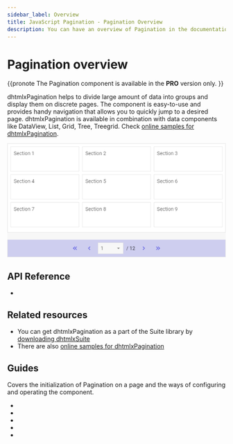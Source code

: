```yaml
---
sidebar_label: Overview
title: JavaScript Pagination - Pagination Overview 
description: You can have an overview of Pagination in the documentation of the DHTMLX JavaScript UI library. Browse developer guides and API reference, try out code examples and live demos, and download a free 30-day evaluation version of DHTMLX Suite 7.
---
```


# Pagination overview

{{pronote
The Pagination component is available in the **PRO** version only.
}}

dhtmlxPagination helps to divide large amount of data into groups and display them on discrete pages. 
The component is easy-to-use and provides handy navigation that allows you to quickly jump to a desired page. dhtmlxPagination is available in combination with data components like DataView, List, Grid, Tree, Treegrid. Check [online samples for dhtmlxPagination](https://docs.dhtmlx.com/suite/samples/pagination/).

![](../assets/pagination/init.png)

## API Reference

- [](pagination/api/api_overview.md)

## Related resources

- You can get dhtmlxPagination as a part of the Suite library by [downloading dhtmlxSuite](https://dhtmlx.com/docs/products/dhtmlxSuite/download.shtml)
- There are also [online samples for dhtmlxPagination](https://docs.dhtmlx.com/suite/samples/pagination/)  

## Guides

Covers the initialization of Pagination on a page and the ways of configuring and operating the component.

- [](pagination/init.md)
- [](pagination/configuration.md)
- [](pagination/usage.md)
- [](pagination/customization.md)
- [](pagination/handling_events.md)
